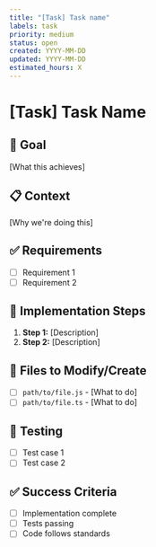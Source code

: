 ```yaml
---
title: "[Task] Task name"
labels: task
priority: medium
status: open
created: YYYY-MM-DD
updated: YYYY-MM-DD
estimated_hours: X
---
```


# [Task] Task Name

## 🎯 Goal
[What this achieves]

## 📋 Context
[Why we're doing this]

## ✅ Requirements
- [ ] Requirement 1
- [ ] Requirement 2

## 🔧 Implementation Steps

1. **Step 1:** [Description]
2. **Step 2:** [Description]

## 📁 Files to Modify/Create
- [ ] `path/to/file.js` - [What to do]
- [ ] `path/to/file.ts` - [What to do]

## 🧪 Testing
- [ ] Test case 1
- [ ] Test case 2

## ✅ Success Criteria
- [ ] Implementation complete
- [ ] Tests passing
- [ ] Code follows standards
